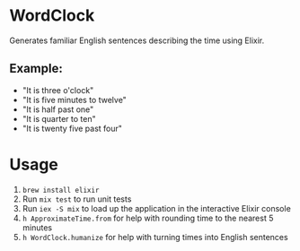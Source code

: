# WordClock

Generates familiar English sentences describing the time using Elixir.

## Example:
* "It is three o'clock"
* "It is five minutes to twelve"
* "It is half past one"
* "It is quarter to ten"
* "It is twenty five past four"

# Usage

1. `brew install elixir`
1. Run `mix test` to run unit tests
1. Run `iex -S mix` to load up the application in the interactive Elixir console
1. `h ApproximateTime.from` for help with rounding time to the nearest 5 minutes
1. `h WordClock.humanize` for help with turning times into English sentences
